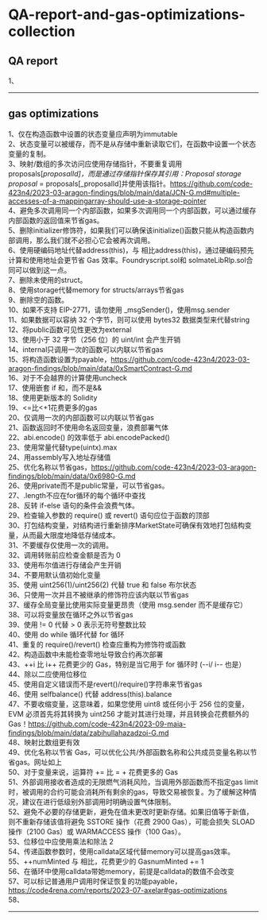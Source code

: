 # QA-report-and-gas-optimizations-collection
## QA report
1、
***
## gas optimizations
1、仅在构造函数中设置的状态变量应声明为immutable  
2、状态变量可以被缓存，而不是从存储中重新读取它们，在函数中设置一个状态变量的复制。  
3、映射/数组的多次访问应使用存储指针，不要重复调用proposals[_proposalId]，而是通过存储指针保存其引用：Proposal storage proposal_ = proposals[_proposalId]并使用该指针。https://github.com/code-423n4/2023-03-aragon-findings/blob/main/data/JCN-G.md#multiple-accesses-of-a-mappingarray-should-use-a-storage-pointer  
4、避免多次调用同一个内部函数，如果多次调用同一个内部函数，可以通过缓存内部函数的返回值来节省gas。  
5、删除initializer修饰符，如果我们可以确保该initialize()函数只能从构造函数内部调用，那么我们就不必担心它会被再次调用。  
6、使用硬编码地址代替address(this)，与 相比address(this)，通过硬编码预先计算和使用地址会更节省 Gas 效率。Foundryscript.sol和 solmateLibRlp.sol合同可以做到这一点。  
7、删除未使用的struct。  
8、使用storage代替memory for structs/arrays节省gas  
9、删除空的函数。  
10、如果不支持 EIP-2771，请勿使用 _msgSender()，使用msg.sender  
11、如果数据可以容纳 32 个字节，则可以使用 bytes32 数据类型来代替string  
12、将public函数可见性更改为external  
13、使用小于 32 字节（256 位）的 uint/int 会产生开销  
14、internal只调用一次的函数可以内联以节省gas  
15、将构造函数设置为payable，https://github.com/code-423n4/2023-03-aragon-findings/blob/main/data/0xSmartContract-G.md  
16、对于不会越界的计算使用uncheck  
17、使用嵌套 if 和，而不是&&  
18、使用更新版本的 Solidity  
19、<=比<+1花费更多的gas  
20、仅调用一次的内部函数可以内联以节省gas  
21、函数返回时不使用命名返回变量，浪费部署气体  
22、abi.encode() 的效率低于 abi.encodePacked()  
23、使用常量代替type(uintx).max  
24、用assembly写入地址存储值  
25、优化名称以节省gas，https://github.com/code-423n4/2023-03-aragon-findings/blob/main/data/0x6980-G.md  
26、使用private而不是public常量，可以节省gas。  
27、<array>.length不应在for循环的每个循环中查找  
28、反转 if-else 语句的条件会浪费气体。  
29、检查输入参数的 require() 或 revert() 语句应位于函数的顶部  
30、打包结构变量，对结构进行重新排序MarketState可确保有效地打包结构变量，从而最大限度地降低存储成本。  
31、不要缓存仅使用一次的调用。  
32、调用转账前应检查金额是否为 0  
33、使用布尔值进行存储会产生开销  
34、不要用默认值初始化变量  
35、使用 uint256(1)/uint256(2) 代替 true 和 false 布尔状态  
36、只使用一次并且不被继承的修饰符应该内联以节省gas  
37、缓存全局变量比使用实际变量更昂贵（使用 msg.sender 而不是缓存它）  
38、可以将变量放在循环之外以节省gas  
39、使用 != 0 代替 > 0 表示无符号整数比较  
40、使用 do while 循环代替 for 循环  
41、重复的 require()/revert() 检查应重构为修饰符或函数  
42、构造函数中未能检查零地址导致合约再次部署  
43、++i 比 i++ 花费更少的 Gas，特别是当它用于 for 循环时 (--i/ i-- 也是）  
44、除以二应使用位移位  
45、使用自定义错误而不是revert()/require()字符串来节省gas  
46、使用 selfbalance() 代替 address(this).balance  
47、不要收缩变量，这意味着，如果您使用 uint8 或任何小于 256 位的变量，EVM 必须首先将其转换为 uint256 才能对其进行处理，并且转换会花费额外的 Gas！https://github.com/code-423n4/2023-09-maia-findings/blob/main/data/zabihullahazadzoi-G.md  
48、映射比数组更有效  
49、优化名称以节省 Gas，可以优化公共/外部函数名称和公共成员变量名称以节省gas。网址如上  
50、对于变量来说，运算符 += 比 = + 花费更多的 Gas  
51、外部调用接收者造成的无限燃气消耗风险，当调用外部函数而不指定gas limit时，被调用的合约可能会消耗所有剩余的gas，导致交易被恢复。为了缓解这种情况，建议在进行低级别外部调用时明确设置气体限制。  
52、避免不必要的存储更新，避免在值未更改时更新存储。如果旧值等于新值，则不重新存储该值将避免 SSTORE 操作（花费 2900 Gas），可能会损失 SLOAD 操作（2100 Gas）或 WARMACCESS 操作（100 Gas）。  
53、位移位中应使用乘法和除法 2  
54、传递函数参数时，使用calldata区域代替memory可以提高gas效率。  
55、++numMinted 与 相比，花费更少的 GasnumMinted += 1  
56、在循环中使用calldata带她memory，前提是calldata的数值不会改变  
57、可以标记普通用户调用时保证恢复的功能payable，https://code4rena.com/reports/2023-07-axelar#gas-optimizations  
58、
***
